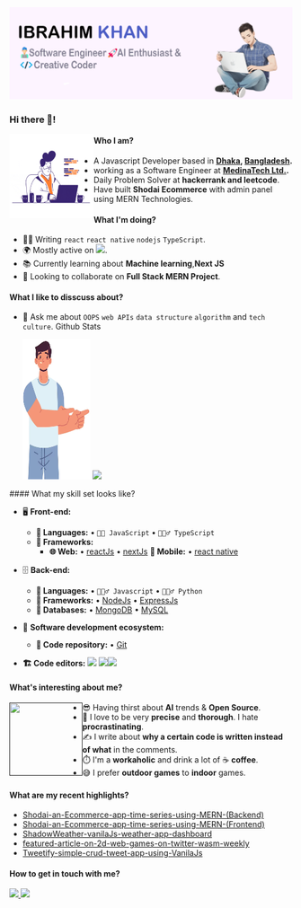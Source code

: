 <a href="https://github.com/ibrahiimKhan/"><img src="./src/ibrahim-min.png" alt="my banner" ></a>

### Hi there 👋!

<a href=""><img align="left" width="150" height="150" src="./src/coder-min.gif"></a>

<dl>
  <dd>
    <dl>
      <dd>
      </dd>
    </dl>
  </dd>
</dl>

#### Who I am?

- A Javascript Developer based in **[Dhaka](https://en.wikipedia.org/wiki/Dhaka), [Bangladesh](https://en.wikipedia.org/wiki/Bangladesh).**
- working as a Software Engineer at **[MedinaTech Ltd.](https://www.medinatech.co/).**
- Daily Problem Solver at **hackerrank and leetcode**.
- Have built **Shodai Ecommerce** with admin panel using MERN Technologies.

#### What I'm doing?

- 👨‍💻 Writing `react` `react native` `nodejs` `TypeScript`.
- 🌍 Mostly active on <a href="https://www.linkedin.com/in/ibrahim-khan-159669226/"><img src="https://cdn-icons-png.flaticon.com/512/174/174857.png" height=20></a>.
- 📚 Currently learning about **Machine learning**,**Next JS**
- 👯 Looking to collaborate on **Full Stack MERN Project**.

#### What I like to disscuss about?

- 💬 Ask me about `OOPS` `web APIs` `data structure` `algorithm` and `tech culture`.
  Github Stats
  <p float="left">
  <img height="250em" width="120" src="./src/pointing.png" />
  <img height="250em" src="https://github-readme-stats.vercel.app/api/top-langs/?username=ibrahiimkhan"/>

</p>
#### What my skill set looks like?

- 🖥 **Front-end:**
  - **📜 Languages:** • `👨‍🔧 JavaScript` • `🧚🏻‍♂️ TypeScript`
  - **🔬 Frameworks:**
    - **🌐 Web:** • [reactJs](https://reactjs.org/) • [nextJs](https://nextjs.org/) **📱 Mobile:** • [react native](https://reactnative.dev/)
- 🗄️ **Back-end:**
  - **📜 Languages:** • `🧙🏻‍♂️ Javascript` • `🧚🏻‍♂️ Python`
  - **🔭 Frameworks:** • [NodeJs](https://nodejs.org/en/) • [ExpressJs](https://nodejs.org/en/)
  - **💾 Databases:** • [MongoDB](https://www.mongodb.com/) • [MySQL](https://www.sqlite.org/index.html)
- 🎡 **Software development ecosystem:**

  - **📁 Code repository:** • [Git](https://git-scm.com/)

- **🏗️ Code editors:**
  <a href="https://visualstudio.microsoft.com/"><img src="https://1000logos.net/wp-content/uploads/2020/08/Visual-Studio-Logo.png" height=25></a> <a href="https://code.visualstudio.com/"><img src="https://seeklogo.com/images/V/visual-studio-code-logo-449D71944F-seeklogo.com.png" height=25></a><a href="https://notepad-plus-plus.org/"><img src="https://notepad-plus-plus.org/images/logo.svg" height=25></a>

#### What's interesting about me?

<a href=""><img align="left" width="130" height="130" src="./src/man-shows-gesture-great-idea_10045-637.avif"></a>

- 😎 Having thirst about **AI** trends & **Open Source**.
- 🧐 I love to be very **precise** and **thorough**. I hate **procrastinating**.
- ✍️ I write about **why a certain code is written instead of what** in the comments.
- ⏱️ I'm a **workaholic** and drink a lot of ☕ **coffee**.
- 😅 I prefer **outdoor games** to **indoor** games.

<!-- #### What companies have I worked for?

<p left="center">
  <a href="https://www.medinatech.co/">
    <img src="./src/lion.svg" height=50>
    </a>

</p> -->

###

#### What are my recent highlights?

- [Shodai-an-Ecommerce-app-time-series-using-MERN-(Backend)](https://github.com/IbrahiimKhan/shodai)
- [Shodai-an-Ecommerce-app-time-series-using-MERN-(Frontend)](https://github.com/IbrahiimKhan/shodai-forntend)
- [ShadowWeather-vanilaJs-weather-app-dashboard](https://github.com/IbrahiimKhan/vanilajsWeatherapp)
- [featured-article-on-2d-web-games-on-twitter-wasm-weekly](https://twitter.com/WasmWeekly/status/1560266404171231232)
- [Tweetify-simple-crud-tweet-app-using-VanilaJs](https://github.com/IbrahiimKhan/tweet-tweet)

#### How to get in touch with me?

<p left="center">

<a href="https://www.linkedin.com/in/ibrahim-khan-159669226/">
  <img src="https://img.shields.io/badge/linkedin-%230077B5.svg?&style=for-the-badge&logo=linkedin&logoColor=white" height=25>
</a> 
<a href="https://www.facebook.com/profile.php?id=100078396596248">
  <img src="https://img.shields.io/badge/Facebook-1877F2?style=for-the-badge&logo=facebook&logoColor=white" height=25>
</a>

</p>
